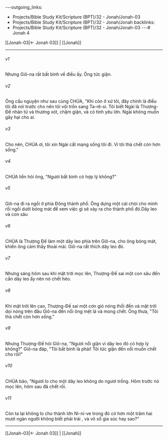 ---outgoing_links:
  - Projects/Bible Study Kit/Scripture (BPT)/32 - Jonah/Jonah-03
  - Projects/Bible Study Kit/Scripture (BPT)/32 - Jonah/Jonah
backlinks:
  - Projects/Bible Study Kit/Scripture (BPT)/32 - Jonah/Jonah-03
---# Jonah 4

[[Jonah-03|← Jonah 03]] | [[Jonah]]
***



###### v1 
Nhưng Giô-na rất bất bình về điều ấy. Ông tức giận. 

###### v2 
Ông cầu nguyện như sau cùng CHÚA, "Khi còn ở xứ tôi, đây chính là điều tôi đã nói trước cho nên tôi vội trốn sang Ta-rê-si. Tôi biết Ngài là Thượng-Đế nhân từ và thương xót, chậm giận, và có tình yêu lớn. Ngài không muốn gây hại cho ai. 

###### v3 
Cho nên, CHÚA ơi, tôi xin Ngài cất mạng sống tôi đi. Vì tôi thà chết còn hơn sống." 

###### v4 
CHÚA liền hỏi ông, "Ngươi bất bình có hợp lý không?" 

###### v5 
Giô-na đi ra ngồi ở phía Đông thành phố. Ông dựng một cái chòi cho mình rồi ngồi dưới bóng mát để xem việc gì sẽ xảy ra cho thành phố đó.Dây leo và con sâu 

###### v6 
CHÚA là Thượng Đế làm một dây leo phía trên Giô-na, cho ông bóng mát, khiến ông cảm thấy thoải mái. Giô-na rất thích dây leo đó. 

###### v7 
Nhưng sáng hôm sau khi mặt trời mọc lên, Thượng-Đế sai một con sâu đến cắn dây leo ấy nên nó chết héo. 

###### v8 
Khi mặt trời lên cao, Thượng-Đế sai một cơn gió nóng thổi đến và mặt trời dọi nóng trên đầu Giô-na đến nỗi ông mệt lả và mong chết. Ông thưa, "Tôi thà chết còn hơn sống." 

###### v9 
Nhưng Thượng-Đế hỏi Giô-na, "Ngươi nổi giận vì dây leo đó có hợp lý không?" Giô-na đáp, "Tôi bất bình là phải! Tôi tức giận đến nỗi muốn chết cho rồi!" 

###### v10 
CHÚA bảo, "Ngươi lo cho một dây leo không do ngươi trồng. Hôm trước nó mọc lên, hôm sau đã chết rồi. 

###### v11 
Còn ta lại không lo cho thành lớn Ni-ni-ve trong đó có hơn một trăm hai mươi ngàn người không biết phải trái , và vô số gia súc hay sao?"

***
[[Jonah-03|← Jonah 03]] | [[Jonah]]
